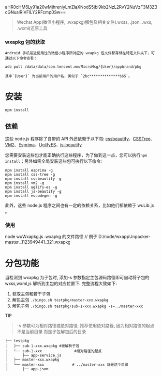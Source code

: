 aHR0cHM6Ly91a20wMjhrenlyLmZlaXNodS5jbi9kb2NzL2RvY2NuVzF3M3Z3cGNualRlVFlLY2RFcmp0Sw==

> Wechat App(微信小程序, .wxapkg)解包及相关文件(.wxss, .json, .wxs, .wxml)还原工具

### wxapkg 包的获取

    Android 手机最近使用过的微信小程序所对应的 wxapkg 包文件都存储在特定文件夹下，可通过以下命令查看：
    
    adb pull /data/data/com.tencent.mm/MicroMsg/{User}/appbrand/pkg
     
    其中`{User}` 为当前用户的用户名，类似于 `2bc**************b65`。

# 安装

```
npm install
```

## 依赖

这些 node.js 程序除了自带的 API 外还依赖于以下包:
[cssbeautify](https://github.com/senchalabs/cssbeautify)、[CSSTree](https://github.com/csstree/csstree)、[VM2](https://github.com/patriksimek/vm2)、[Esprima](https://github.com/jquery/esprima)、[UglifyES](https://github.com/mishoo/UglifyJS2/tree/harmony)、[js-beautify](https://github.com/beautify-web/js-beautify)

您需要安装这些包才能正确执行这些程序，为了做到这一点，您可以执行`npm install`；另外如需全局安装这些包可执行以下命令:

    npm install esprima -g
    npm install css-tree -g
    npm install cssbeautify -g
    npm install vm2 -g
    npm install uglify-es -g
    npm install js-beautify -g
    npm install escodegen -g

此外，这些 node.js 程序之间也有一定的依赖关系，比如他们都依赖于 wuLib.js 。

### 使用

  node wuWxapkg.js  .wxapkg 的文件路径   // 例子  D:/node/wxappUnpacker-master._1123949441_321.wxapkg

# 分包功能

当检测到 wxapkg 为子包时, 添加-s 参数指定主包源码路径即可自动将子包的 wxss,wxml,js 解析到主包的对应位置下. 完整流程大致如下: 

1. 获取主包和若干子包
2. 解包主包 `./bingo.sh testpkg/master-xxx.wxapkg`
3. 解包子包 `./bingo.sh testpkg/sub-1-xxx.wxapkg -s=../master-xxx`

TIP

> -s 参数可为相对路径或绝对路径, 推荐使用绝对路径, 因为相对路径的起点不是当前目录 而是子包解包后的目录

```
├── testpkg
│   ├── sub-1-xxx.wxapkg #被解析子包
│   └── sub-1-xxx               #相对路径的起点
│       ├── app-service.js
│   ├── master-xxx.wxapkg
│   └── master-xxx             # ../master-xxx 就是这个目录
│       ├── app.json
```